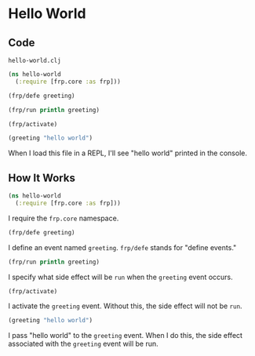 # Hello World
## Code
`hello-world.clj`
```clojure
(ns hello-world
  (:require [frp.core :as frp]))

(frp/defe greeting)

(frp/run println greeting)

(frp/activate)

(greeting "hello world")
```

When I load this file in a REPL, I'll see "hello world" printed in the console.

## How It Works
```clojure
(ns hello-world
  (:require [frp.core :as frp]))
```
I require the `frp.core` namespace.

```clojure
(frp/defe greeting)
```
I define an event named `greeting`. `frp/defe` stands for "define events."

```clojure
(frp/run println greeting)
```
I specify what side effect will be `run` when the `greeting` event occurs.

```clojure
(frp/activate)
```
I activate the `greeting` event. Without this, the side effect will not be `run`.

```clojure
(greeting "hello world")
```
I pass "hello world" to the `greeting` event. When I do this, the side effect associated with the `greeting` event will be run.
